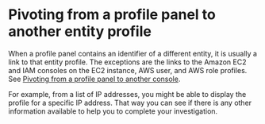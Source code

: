 # Pivoting from a profile panel to another entity profile<a name="profile-panel-pivot"></a>

When a profile panel contains an identifier of a different entity, it is usually a link to that entity profile\. The exceptions are the links to the Amazon EC2 and IAM consoles on the EC2 instance, AWS user, and AWS role profiles\. See [Pivoting from a profile panel to another console](profile-panel-console-links.md)\.

For example, from a list of IP addresses, you might be able to display the profile for a specific IP address\. That way you can see if there is any other information available to help you to complete your investigation\.
